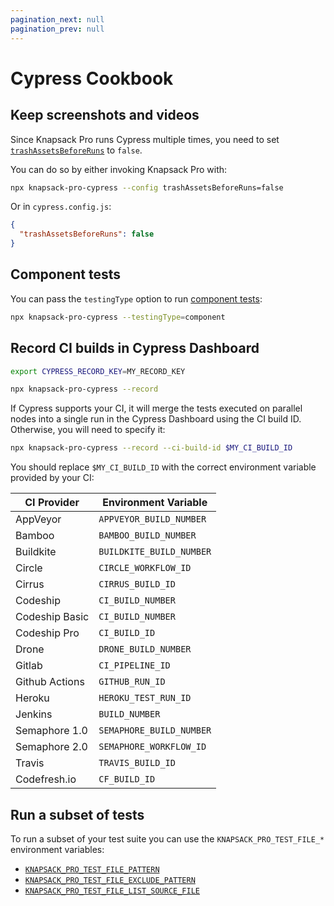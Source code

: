 ```yaml
---
pagination_next: null
pagination_prev: null
---
```


# Cypress Cookbook

## Keep screenshots and videos

Since Knapsack Pro runs Cypress multiple times, you need to set [`trashAssetsBeforeRuns`](https://docs.cypress.io/guides/references/configuration.html#Screenshots) to `false`.

You can do so by either invoking Knapsack Pro with:

```bash
npx knapsack-pro-cypress --config trashAssetsBeforeRuns=false
```

Or in `cypress.config.js`:

```json
{
  "trashAssetsBeforeRuns": false
}
```

## Component tests

You can pass the `testingType` option to run [component tests](https://docs.cypress.io/app/component-testing/get-started):

```bash
npx knapsack-pro-cypress --testingType=component
```

## Record CI builds in Cypress Dashboard

```bash
export CYPRESS_RECORD_KEY=MY_RECORD_KEY

npx knapsack-pro-cypress --record
```

If Cypress supports your CI, it will merge the tests executed on parallel nodes into a single run in the Cypress Dashboard using the CI build ID. Otherwise, you will need to specify it:

```bash
npx knapsack-pro-cypress --record --ci-build-id $MY_CI_BUILD_ID
```

You should replace `$MY_CI_BUILD_ID` with the correct environment variable provided by your CI:

| CI Provider    | Environment Variable     |
| -------------- | ------------------------ |
| AppVeyor       | `APPVEYOR_BUILD_NUMBER`  |
| Bamboo         | `BAMBOO_BUILD_NUMBER`    |
| Buildkite      | `BUILDKITE_BUILD_NUMBER` |
| Circle         | `CIRCLE_WORKFLOW_ID`     |
| Cirrus         | `CIRRUS_BUILD_ID`        |
| Codeship       | `CI_BUILD_NUMBER`        |
| Codeship Basic | `CI_BUILD_NUMBER`        |
| Codeship Pro   | `CI_BUILD_ID`            |
| Drone          | `DRONE_BUILD_NUMBER`     |
| Gitlab         | `CI_PIPELINE_ID`         |
| Github Actions | `GITHUB_RUN_ID`          |
| Heroku         | `HEROKU_TEST_RUN_ID`     |
| Jenkins        | `BUILD_NUMBER`           |
| Semaphore 1.0  | `SEMAPHORE_BUILD_NUMBER` |
| Semaphore 2.0  | `SEMAPHORE_WORKFLOW_ID`  |
| Travis         | `TRAVIS_BUILD_ID`        |
| Codefresh.io   | `CF_BUILD_ID`            |

## Run a subset of tests

To run a subset of your test suite you can use the `KNAPSACK_PRO_TEST_FILE_*` environment variables:

- [`KNAPSACK_PRO_TEST_FILE_PATTERN`](reference.md#knapsack_pro_test_file_pattern)
- [`KNAPSACK_PRO_TEST_FILE_EXCLUDE_PATTERN`](reference.md#knapsack_pro_test_file_exclude_pattern)
- [`KNAPSACK_PRO_TEST_FILE_LIST_SOURCE_FILE`](reference.md#knapsack_pro_test_file_list_source_file)
